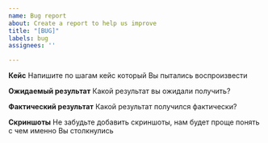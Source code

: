 ```yaml
---
name: Bug report
about: Create a report to help us improve
title: "[BUG]"
labels: bug
assignees: ''

---
```


**Кейс**
Напишите по шагам кейс который Вы пытались воспроизвести

**Ожидаемый результат**
Какой результат вы ожидали получить?

**Фактический результат**
Какой результат получился фактически?

**Скриншоты**
Не забудьте добавить скриншоты, нам будет проще понять с чем именно Вы столкнулись
